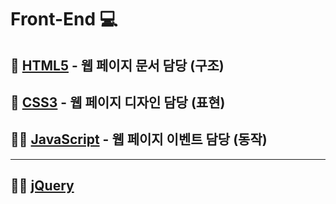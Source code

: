 # **Front-End** 💻

## 📃 [**HTML5**](HTML5/README.md) - 웹 페이지 **문서** 담당 **(구조)**
## 🌈 [**CSS3**](CSS3/README.md) - 웹 페이지 **디자인** 담당 **(표현)**
## 🚴‍♀️ [**JavaScript**](JavaScript/README.md) - 웹 페이지 **이벤트** 담당 **(동작)**

---

## 🚴‍♀️ [**jQuery**](jQuery/README.md)
